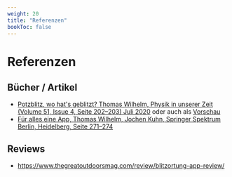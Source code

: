 ```yaml
---
weight: 20
title: "Referenzen"
bookToc: false
---
```


# Referenzen

## Bücher / Artikel

* [Potzblitz, wo hat's geblitzt? Thomas Wilhelm, Physik in unserer Zeit (Volume 51, Issue 4, Seite 202–203) Juli 2020](https://doi.org/10.1002/piuz.202070413) oder auch als [Vorschau](https://pro-physik.de/nachrichten/potzblitz-wo-hats-geblitzt)
* [Für alles eine App, Thomas Wilhelm, Jochen Kuhn, Springer Spektrum Berlin, Heidelberg, Seite 271–274](https://doi.org/10.1007/978-3-662-63901-6)

## Reviews

* https://www.thegreatoutdoorsmag.com/review/blitzortung-app-review/